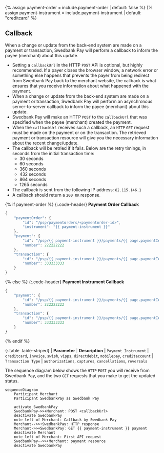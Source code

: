 {% assign payment-order = include.payment-order | default: false %}
{% assign payment-instrument = include.payment-instrument | default: "creditcard" %}

## Callback

When a change or update from the back-end system are made on a payment or
transaction, Swedbank Pay will perform a callback to inform the payee (merchant)
about this update.

* Setting a `callbackUrl` in the HTTP `POST` API is optional, but highly
  recommended. If a payer closes the browser window, a network error or
  something else happens that prevents the payer from being redirect from
  Swedbank Pay back to the merchant website, the callback is what ensures that
  you receive information about what happened with the payment.
* When a change or update from the back-end system are made on a payment or
  transaction, Swedbank Pay will perform an asynchronous server-to-server
  callback to inform the payee (merchant) about this update.
* Swedbank Pay will make an HTTP `POST` to the `callbackUrl` that was specified
  when the payee (merchant) created the payment.
* When the `callbackUrl` receives such a callback, an `HTTP` `GET` request must
  be made on the payment or on the transaction. The retrieved payment or
  transaction resource will give you the necessary information about the recent
  change/update.
* The callback will be retried if it fails. Below are the retry timings, in
  seconds from the initial transaction time:
  * 30 seconds
  * 60 seconds
  * 360 seconds
  * 432 seconds
  * 864 seconds
  * 1265 seconds
* The callback is sent from the following IP address: `82.115.146.1`
* A callback should return a `200 OK` response.

{% if payment-order %}
{:.code-header}
**Payment Order Callback**

```js
{
    "paymentOrder": {
        "id": "/psp/paymentorders/<paymentorder-id>",
        "instrument": "{{ payment-instrument }}"
    },
    "payment": {
        "id": "/psp/{{ payment-instrument }}/payments/{{ page.paymentId }}",
        "number": 222222222
    },
    "transaction": {
        "id": "/psp/{{ payment-instrument }}/payments/{{ page.paymentId }}/<transaction type>/{{ page.transactionId }}",
        "number": 333333333
    }
}
```

{% else %}
{:.code-header}
**Payment Instrument Callback**

```js
{
    "payment": {
        "id": "/psp/{{ payment-instrument }}/payments/{{ page.paymentId }}",
        "number": 222222222
    },
    "transaction": {
        "id": "/psp/{{ payment-instrument }}/payments/{{ page.paymentId }}/<transaction type>/{{ page.transactionId }}",
        "number": 333333333
    }
}
```

{% endif %}

{:.table .table-striped}
| **Parameter** | **Description**
| `Payment Instrument` | `creditcard`, `invoice`, `swish`, `vipps`, `directdebit`, `mobilepay`, `creditaccount`
| `Transaction Type` | `authorizations`, `captures`, `cancellations`, `reversals`

The sequence diagram below shows the `HTTP` `POST` you will receive from
Swedbank Pay, and the two `GET` requests that you make to get the updated
status.

```mermaid
sequenceDiagram
    Participant Merchant
    Participant SwedbankPay as Swedbank Pay

    activate SwedbankPay
    SwedbankPay->>+Merchant: POST <callbackUrl>
    deactivate SwedbankPay
    note left of Merchant: Callback by Swedbank Pay
    Merchant-->>+SwedbankPay: HTTP response
    Merchant->>+SwedbankPay: GET {{ payment-instrument }} payment
    deactivate Merchant
    note left of Merchant: First API request
    SwedbankPay-->>+Merchant: payment resource
    deactivate SwedbankPay
```
